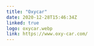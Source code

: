 ```yaml
---
title: "Oxycar"
date: 2020-12-28T15:46:34Z
linked: true
logo: oxycar.webp
link: https://www.oxy-car.com/
---
```

